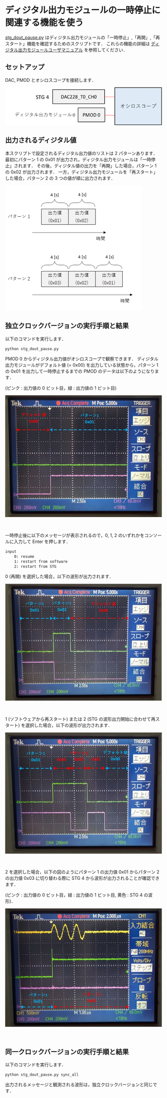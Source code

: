 # ディジタル出力モジュールの一時停止に関連する機能を使う

[stg_dout_pause.py](./stg_dout_pause.py) はディジタル出力モジュールの「一時停止」,「再開」,「再スタート」機能を確認するためのスクリプトです．
これらの機能の詳細は [ディジタル出力モジュールユーザマニュアル](../../docs/stg/digital_output.md) を参照してください．

## セットアップ

DAC, PMOD とオシロスコープを接続します．

![セットアップ](../../docs/stg/images/stg_x8_setup-1.png)

## 出力されるディジタル値

本スクリプトで設定されるディジタル出力値のリストは 2 パターンあります．
最初にパターン 1 の 0x01 が出力され，ディジタル出力モジュールは「一時停止」されます．
その後，ディジタル値の出力を「再開」した場合，パターン 1 の 0x02 が出力されます．
一方，ディジタル出力モジュールを「再スタート」した場合，パターン 2 の 3 つの値が順に出力されます．

![ディジタル値パターン](./images/dout_pattern.png)


## 独立クロックバージョンの実行手順と結果

以下のコマンドを実行します．

```
python stg_dout_pause.py
```

PMOD 0 からディジタル出力値がオシロスコープで観察できます．
ディジタル出力モジュールがデフォルト値 (= 0x00) を出力している状態から，パターン 1 の 0x01 を出力して一時停止するまでの PMOD のデータは以下のようになります．

(ピンク : 出力値の 0 ビット目，緑 : 出力値の 1 ビット目)

![ディジタル出力値0](images/pmod_0.jpg)

<br>

一時停止後に以下のメッセージが表示されるので，0, 1, 2 のいずれかをコンソールに入力して Enter を押します．

```
input
    0: resume
    1: restart from software
    2: restart from STG
```

0 (再開) を選択した場合，以下の波形が出力されます．

![ディジタル出力値1](images/pmod_1.jpg)

<br>

1 (ソフトウェアから再スタート) または 2 (STG の波形出力開始に合わせて再スタート) を選択した場合，以下の波形が出力されます．

![ディジタル出力値2](images/pmod_2.jpg)

<br>

2 を選択した場合，以下の図のようにパターン 1 の出力値 0x01 からパターン 2 の出力値 0x03 に切り替わる際に STG 4 から波形が出力されることが確認できます．

(ピンク : 出力値の 0 ビット目，緑 : 出力値の 1 ビット目, 黄色 : STG 4 の波形)．

![ディジタル出力値3](images/pmod_3.jpg)

<br>

## 同一クロックバージョンの実行手順と結果

以下のコマンドを実行します．

```
python stg_dout_pause.py sync_all
```

出力されるメッセージと観測される波形は，独立クロックバージョンと同じです．
